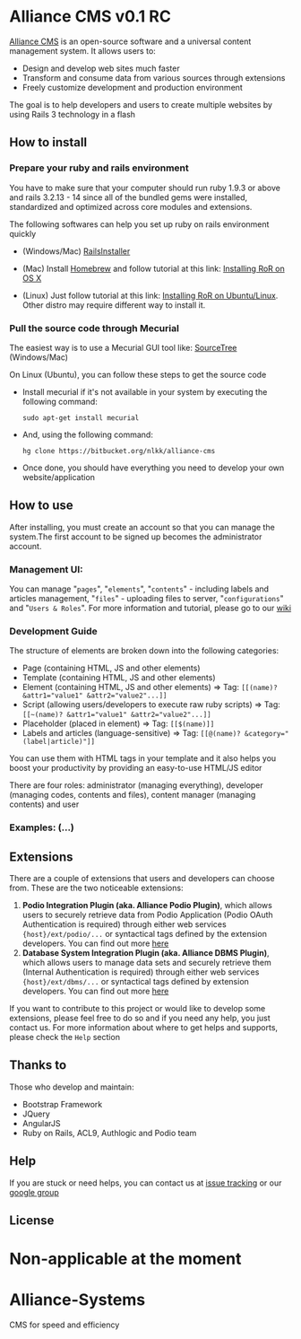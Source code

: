 # Alliance CMS v0.1 RC

[Alliance CMS](http://apps.codigobit.info/2012/06/markdown-pad-markdown-textfile-editor.html) is an open-source software and a universal content management system. It allows users to:

* Design and develop web sites much faster
* Transform and consume data from various sources through extensions
* Freely customize development and production environment

The goal is to help developers and users to create multiple websites by using Rails 3 technology in a flash

## How to install

### Prepare your ruby and rails environment

You have to make sure that your computer should run ruby 1.9.3 or above and rails 3.2.13 - 14 since all of the bundled gems were installed, standardized and optimized across core modules and extensions.

The following softwares can help you set up ruby on rails environment quickly

* (Windows/Mac) [RailsInstaller](http://railsinstaller.org/en)

* (Mac) Install [Homebrew](http://brew.sh/) and follow tutorial at this link: [Installing RoR on OS X](http://ruby.about.com/od/rails3tutorial/ss/Installing-Ruby-On-Rails-On-Os-X.htm)

* (Linux) Just follow tutorial at this link: [Installing RoR on Ubuntu/Linux](http://camtyler.com/development/ruby/install-rails-on-linux-mint-14). Other distro may require different way to install it.

### Pull the source code through Mecurial

The easiest way is to use a Mecurial GUI tool like: [SourceTree](http://www.sourcetreeapp.com/) (Windows/Mac)

On Linux (Ubuntu), you can follow these steps to get the source code

* Install mecurial if it's not available in your system by executing the following command:

    `sudo apt-get install mecurial`

* And, using the following command:

    `hg clone https://bitbucket.org/nlkk/alliance-cms`

* Once done, you should have everything you need to develop your own website/application

## How to use

After installing, you must create an account so that you can manage the system.The first account to be signed up becomes the administrator account.

### Management UI:

You can manage "`pages`", "`elements`", "`contents`" - including labels and articles management, "`files`" - uploading files to server, "`configurations`" and "`Users & Roles`". For more information and tutorial, please go to our [wiki](https://www.google.com)

### Development Guide

The structure of elements are broken down into the following categories:

* Page (containing HTML, JS and other elements)
* Template (containing HTML, JS and other elements)
* Element (containing HTML, JS and other elements) => Tag: `[[(name)? &attr1="value1" &attr2="value2"...]]`
* Script (allowing users/developers to execute raw ruby scripts) => Tag: `[[~(name)? &attr1="value1" &attr2="value2"...]]`
* Placeholder (placed in element) => Tag: `[[$(name)]]`
* Labels and articles (language-sensitive) => Tag: `[[@(name)? &category="(label|article)"]]`

You can use them with HTML tags in your template and it also helps you boost your productivity by providing an easy-to-use HTML/JS editor

There are four roles: administrator (managing everything), developer (managing codes, contents and files), content manager (managing contents) and user

### Examples: (...)


## Extensions

There are a couple of extensions that users and developers can choose from. These are the two noticeable extensions:

1. **Podio Integration Plugin (aka. Alliance Podio Plugin)**, which allows users to securely retrieve data from Podio Application (Podio OAuth Authentication is required) through either web services `{host}/ext/podio/...` or syntactical tags defined by the extension developers. You can find out more [here](https://www.google.com)
2. **Database System Integration Plugin (aka. Alliance DBMS Plugin)**, which allows users to manage data sets and securely retrieve them (Internal Authentication is required) through either web services `{host}/ext/dbms/...` or syntactical tags defined by extension developers. You can find out more [here](https://www.google.com)

If you want to contribute to this project or would like to develop some extensions, please feel free to do so and if you need any help, you just contact us. For more information about where to get helps and supports, please check the `Help` section

## Thanks to

Those who develop and maintain:

 * Bootstrap Framework
 * JQuery
 * AngularJS
 * Ruby on Rails, ACL9, Authlogic and Podio team

## Help

If you are stuck or need helps, you can contact us at [issue tracking](https://bitbucket.org/nlkk/alliance-cms/issues?status=new&status=open)
or our [google group](http://www.google.com)

## License
Non-applicable at the moment
=======
Alliance-Systems
================

CMS for speed and efficiency
